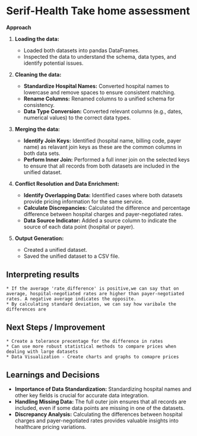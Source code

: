 # Serif-Health Take home assessment

**Approach**

1.  **Loading the data:**
    *   Loaded both datasets into pandas DataFrames.
    *   Inspected the data to understand the schema, data types, and identify potential issues.

2.  **Cleaning the data:**
    *   **Standardize Hospital Names:** Converted hospital names to lowercase and remove spaces to ensure consistent matching.
    *   **Rename Columns:** Renamed columns to a unified schema for consistency.
    *   **Data Type Conversion:** Converted relevant columns (e.g., dates, numerical values) to the correct data types.

3.  **Merging the data:**
    *   **Identify Join Keys:** Identified (hospital name, billing code, payer name) as relavant join keys as these are the common columns in both data sets.
    *   **Perform Inner Join:** Performed a full inner join on the selected keys to ensure that all records from both datasets are included in the unified dataset.

4.  **Conflict Resolution and Data Enrichment:**
    *   **Identify Overlapping Data:** Identified cases where both datasets provide pricing information for the same service.
    *   **Calculate Discrepancies:** Calculated the difference and percentage difference between hospital charges and payer-negotiated rates.
    *   **Data Source Indicator:** Added a source column to indicate the source of each data point (hospital or payer).

5.  **Output Generation:**
    *   Created a unified dataset.
    *   Saved the unified dataset to a CSV file.
  
## Interpreting results
    * If the average 'rate_difference' is positive,we can say that on average, hospital-negotiated rates are higher than payer-negotiated rates. A negative average indicates the opposite.
    * By calculating standard deviation, we can say how varibale the differences are

## Next Steps / Improvement
    * Create a tolerance precentage for the difference in rates
    * Can use more robust statistical methods to compare prices when dealing with large datasets
    * Data Visualization - Create charts and graphs to comapre prices


## Learnings and Decisions

*   **Importance of Data Standardization:**  Standardizing hospital names and other key fields is crucial for accurate data integration.
*   **Handling Missing Data:**  The full outer join ensures that all records are included, even if some data points are missing in one of the datasets.
*   **Discrepancy Analysis:**  Calculating the differences between hospital charges and payer-negotiated rates provides valuable insights into healthcare pricing variations.




